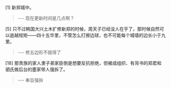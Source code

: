 
[1] 新郑城中。
>--- 现在更新时间是几点啊？<br>

[5] 只不过韩国大兴土木扩修新郑的时候，周天子已经没人在乎了，那时候自然可以逾越规矩——四十五华里，不管怎么打擦边球，也不可能每个城墙的边长小于九里。
>--- 修五边形不就得了<br>

[18] 那贵族的家人隶子弟家臣倒是想要反抗拒绝，但被成组织、有背书的郑君和驷氏做后台的墨家带人强拆了。
>--- 奉旨强拆<br>
